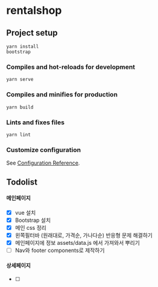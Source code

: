 # rentalshop

## Project setup
```
yarn install
bootstrap
```

### Compiles and hot-reloads for development
```
yarn serve
```

### Compiles and minifies for production
```
yarn build
```

### Lints and fixes files
```
yarn lint
```

### Customize configuration
See [Configuration Reference](https://cli.vuejs.org/config/).

## Todolist

#### 메인페이지
- [x] vue 설치
- [x] Bootstrap 설치
- [x] 메인 css 정리
- [x] 왼쪽필터바 (원래대로, 가격순, 가나다순) 반응형 문제 해결하기
- [x] 메인페이지에 정보 assets/data.js 에서 가져와서 뿌리기
- [ ] Nav와 footer components로 제작하기
#### 상세페이지
- [ ] 

